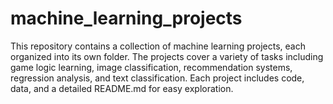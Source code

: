 # machine_learning_projects
This repository contains a collection of machine learning projects, each organized into its own folder. The projects cover a variety of tasks including game logic learning, image classification, recommendation systems, regression analysis, and text classification. Each project includes code, data, and a detailed README.md for easy exploration.
